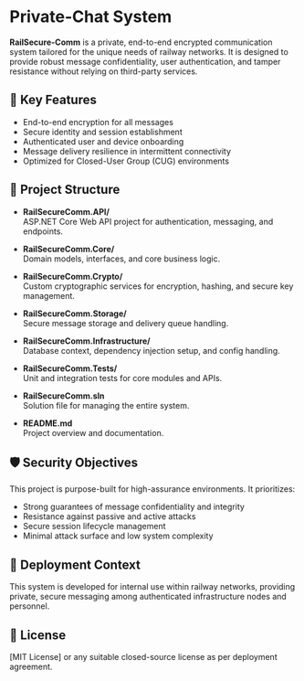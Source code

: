 # Private-Chat System

**RailSecure-Comm** is a private, end-to-end encrypted communication system tailored for the unique needs of railway networks. It is designed to provide robust message confidentiality, user authentication, and tamper resistance without relying on third-party services.

## 🚧 Key Features

- End-to-end encryption for all messages
- Secure identity and session establishment
- Authenticated user and device onboarding
- Message delivery resilience in intermittent connectivity
- Optimized for Closed-User Group (CUG) environments

## 📁 Project Structure

- **RailSecureComm.API/**  
  ASP.NET Core Web API project for authentication, messaging, and endpoints.

- **RailSecureComm.Core/**  
  Domain models, interfaces, and core business logic.

- **RailSecureComm.Crypto/**  
  Custom cryptographic services for encryption, hashing, and secure key management.

- **RailSecureComm.Storage/**  
  Secure message storage and delivery queue handling.

- **RailSecureComm.Infrastructure/**  
  Database context, dependency injection setup, and config handling.

- **RailSecureComm.Tests/**  
  Unit and integration tests for core modules and APIs.

- **RailSecureComm.sln**  
  Solution file for managing the entire system.

- **README.md**  
  Project overview and documentation.


## 🛡️ Security Objectives

This project is purpose-built for high-assurance environments. It prioritizes:

- Strong guarantees of message confidentiality and integrity
- Resistance against passive and active attacks
- Secure session lifecycle management
- Minimal attack surface and low system complexity

## 🚄 Deployment Context

This system is developed for internal use within railway networks, providing private, secure messaging among authenticated infrastructure nodes and personnel.

## 📜 License

[MIT License] or any suitable closed-source license as per deployment agreement.

